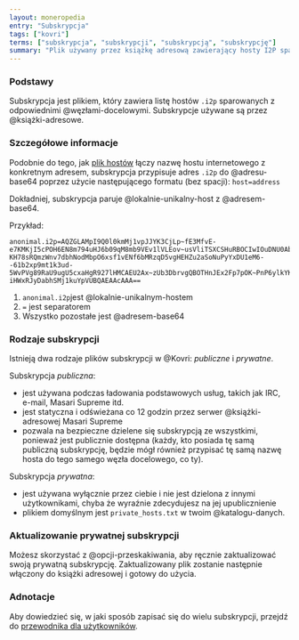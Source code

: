 ```yaml
---
layout: moneropedia
entry: "Subskrypcja"
tags: ["kovri"]
terms: ["subskrypcja", "subskrypcji", "subskrypcją", "subskrypcję"]
summary: "Plik używany przez książkę adresową zawierający hosty I2P sparowane z węzłami docelowymi I2P."
---
```


### Podstawy

Subskrypcja jest plikiem, który zawiera listę hostów `.i2p` sparowanych z odpowiednimi @węzłami-docelowymi. Subskrypcje używane są przez @książki-adresowe.

### Szczegółowe informacje

Podobnie do tego, jak [plik hostów](https://en.wikipedia.org/wiki/etc/hosts) łączy nazwę hostu internetowego z konkretnym adresem, subskrypcja przypisuje adres `.i2p` do @adresu-base64 poprzez użycie następującego formatu (bez spacji): `host=address`

Dokładniej, subskrypcja paruje @lokalnie-unikalny-host z @adresem-base64.

Przykład:

```
anonimal.i2p=AQZGLAMpI9Q0l0kmMj1vpJJYK3CjLp~fE3MfvE-e7KMKjI5cPOH6EN8m794uHJ6b09qM8mb9VEv1lVLEov~usVliTSXCSHuRBOCIwIOuDNU0AbVa4BpIx~2sU4TxKhoaA3zQ6VzINoduTdR2IJhPvI5xzezp7dR21CEQGGTbenDslXeQ4iLHFA2~bzp1f7etSl9T2W9RID-KH78sRQmzWnv7dbhNodMbpO6xsf1vENf6bMRzqD5vgHEHZu2aSoNuPyYxDU1eM6--61b2xp9mt1k3ud-5WvPVg89RaU9ugU5cxaHgR927lHMCAEU2Ax~zUb3DbrvgQBOTHnJEx2Fp7pOK~PnP6ylkYKQMfLROosLDXinxOoSKP0UYCh2WgIUPwE7WzJH3PiJVF0~WZ1dZ9mg00c~gzLgmkOxe1NpFRNg6XzoARivNVB5NuWqNxr5WKWMLBGQ9YHvHO1OHhUJTowb9X90BhtHnLK2AHwO6fV-iHWxRJyDabhSMj1kuYpVUBQAEAAcAAA==
```

1. `anonimal.i2p`jest @lokalnie-unikalnym-hostem
2. `=` jest separatorem
3. Wszystko pozostałe jest @adresem-base64

### Rodzaje subskrypcji

Istnieją dwa rodzaje plików subskrypcji w @Kovri: *publiczne* i *prywatne*.

Subskrypcja *publiczna*:
- jest używana podczas ładowania podstawowych usług, takich jak IRC, e-mail, Masari Supreme itd.
- jest statyczna i odświeżana co 12 godzin przez serwer @książki-adresowej Masari Supreme
- pozwala na bezpieczne dzielene się subskrypcją ze wszystkimi, ponieważ jest publicznie dostępna (każdy, kto posiada tę samą publiczną subskrypcję, będzie mógł również przypisać tę samą nazwę hosta do tego samego węzła docelowego, co ty).

Subskrypcja *prywatna*:
- jest używana wyłącznie przez ciebie i nie jest dzielona z innymi użytkownikami, chyba że wyraźnie zdecydujesz na jej upublicznienie
- plikiem domyślnym jest `private_hosts.txt` w twoim @katalogu-danych.

### Aktualizowanie prywatnej subskrypcji

Możesz skorzystać z @opcji-przeskakiwania, aby ręcznie zaktualizować swoją prywatną subskrypcję. Zaktualizowany plik zostanie następnie włączony do książki adresowej i gotowy do użycia.

### Adnotacje

Aby dowiedzieć się, w jaki sposób zapisać się do wielu subskrypcji, przejdź do [przewodnika dla użytkowników](https://github.com/monero-project/kovri/blob/master/doc/USER_GUIDE.md).
